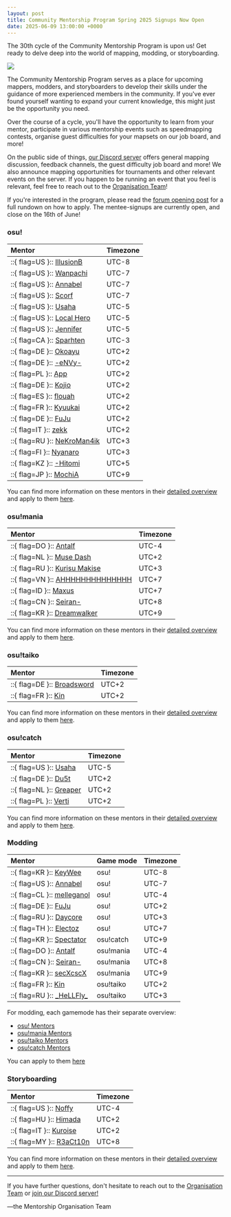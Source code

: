 ```yaml
---
layout: post
title: Community Mentorship Program Spring 2025 Signups Now Open
date: 2025-06-09 13:00:00 +0000
---
```


The 30th cycle of the Community Mentorship Program is upon us! Get ready to delve deep into the world of mapping, modding, or storyboarding.

![](/wiki/shared/news/banners/community-mentorship-program.jpg)

The Community Mentorship Program serves as a place for upcoming mappers, modders, and storyboarders to develop their skills under the guidance of more experienced members in the community. If you've ever found yourself wanting to expand your current knowledge, this might just be the opportunity you need.

Over the course of a cycle, you'll have the opportunity to learn from your mentor, participate in various mentorship events such as speedmapping contests, organise guest difficulties for your mapsets on our job board, and more! 

On the public side of things, [our Discord server](https://discord.com/invite/Ft2FtXmBgx) offers general mapping discussion, feedback channels, the guest difficulty job board and more! We also announce mapping opportunities for tournaments and other relevant events on the server. If you happen to be running an event that you feel is relevant, feel free to reach out to the [Organisation Team](https://docs.google.com/spreadsheets/d/1dVbDmk2Z6RsosS8rN11cfjCPMLKMuCjrICOVqTW2KH4/edit?usp=sharing)!

If you're interested in the program, please read the [forum opening post](https://osu.ppy.sh/community/forums/topics/2079752?n=1) for a full rundown on how to apply. 
The mentee-signups are currently open, and close on the 16th of June! 

### osu! 

| Mentor      | Timezone     |
| :-- | :-- |
| ::{ flag=US }:: [IllusionB](https://osu.ppy.sh/users/13292488)   | UTC-8 |
| ::{ flag=US }:: [Wanpachi](https://osu.ppy.sh/users/12157130)    | UTC-7 |
| ::{ flag=US }:: [Annabel](https://osu.ppy.sh/users/3388410)     | UTC-7 |
| ::{ flag=US }:: [Scorf](https://osu.ppy.sh/users/17038784)       | UTC-7 |
| ::{ flag=US }:: [Usaha](https://osu.ppy.sh/users/6443117)       | UTC-5 |
| ::{ flag=US }:: [Local Hero](https://osu.ppy.sh/users/16134122)  | UTC-5 |
| ::{ flag=US }:: [Jennifer](https://osu.ppy.sh/users/6761853)    | UTC-5 |
| ::{ flag=CA }:: [Sparhten](https://osu.ppy.sh/users/7601720)    | UTC-3 |
| ::{ flag=DE }:: [Okoayu](https://osu.ppy.sh/users/1623405)      | UTC+2 |
| ::{ flag=DE }:: [\-eNVy-](https://osu.ppy.sh/users/10632422)     | UTC+2 |
| ::{ flag=PL }:: [App](https://osu.ppy.sh/users/13650508)         | UTC+2 |
| ::{ flag=DE }:: [Kojio](https://osu.ppy.sh/users/2054596)       | UTC+2 |
| ::{ flag=ES }:: [flouah](https://osu.ppy.sh/users/8030129)      | UTC+2 |
| ::{ flag=FR }:: [Kyuukai](https://osu.ppy.sh/users/5337374)     | UTC+2 |
| ::{ flag=DE }:: [FuJu](https://osu.ppy.sh/users/10773882)        | UTC+2 |
| ::{ flag=IT }:: [zekk](https://osu.ppy.sh/users/9704802)        | UTC+2 |
| ::{ flag=RU }:: [NeKroMan4ik](https://osu.ppy.sh/users/11387664) | UTC+3 |
| ::{ flag=FI }:: [Nyanaro](https://osu.ppy.sh/users/4157611)     | UTC+3 |
| ::{ flag=KZ }:: [\-Hitomi](https://osu.ppy.sh/users/15583987)    | UTC+5 |
| ::{ flag=JP }:: [MochiA](https://osu.ppy.sh/users/9312734)      | UTC+9 |

You can find more information on these mentors in their [detailed overview](https://docs.google.com/spreadsheets/d/1PrL5cXwU-EMIkUaRKPHbRsi-AUeicQhZZR2QkjVDevM/edit) and apply to them [here](https://forms.gle/j9tUAjMf47JoRCRK8). 

### osu!mania 

| Mentor          | Timezone |
| :-- | :-- |
| ::{ flag=DO }:: [Antalf](https://osu.ppy.sh/users/8793773)          | UTC-4    |
| ::{ flag=NL }:: [Muse Dash](https://osu.ppy.sh/users/13695676)       | UTC+2    |
| ::{ flag=RU }:: [Kurisu Makise](https://osu.ppy.sh/users/2790640)   | UTC+3    |
| ::{ flag=VN }:: [AHHHHHHHHHHHHHH](https://osu.ppy.sh/users/8249608) | UTC+7    |
| ::{ flag=ID }:: [Maxus](https://osu.ppy.sh/users/4335785)           | UTC+7    |
| ::{ flag=CN }:: [Seiran-](https://osu.ppy.sh/users/14351534)         | UTC+8    |
| ::{ flag=KR }:: [Dreamwalker](https://osu.ppy.sh/users/8946550)     | UTC+9    |

You can find more information on these mentors in their [detailed overview](https://docs.google.com/spreadsheets/d/1g2KhhmBqiqNAe2I2PJPicaSFtWPQ5sScRluC9oQzFGg/edit) and apply to them [here](https://forms.gle/5pwB9qqUsDc3kV6H9).

### osu!taiko

| Mentor     | Timezone |
| :-- | :-- |
| ::{ flag=DE }:: [Broadsword](https://osu.ppy.sh/users/11357694) | UTC+2    |
| ::{ flag=FR }:: [Kin](https://osu.ppy.sh/users/6485263)       | UTC+2    |

You can find more information on these mentors in their [detailed overview](https://docs.google.com/spreadsheets/d/1_bMj04v4kUhdBd_JS6yiex9pBSFcxh_Uunn--n7Ugt8/edit) and apply to them [here](https://forms.gle/unAie67mgosQK6vE7).

### osu!catch

| Mentor  | Timezone |
| :-- | :-- |
| ::{ flag=US }:: [Usaha](https://osu.ppy.sh/users/6443117)    | UTC-5    |
| ::{ flag=DE }:: [Du5t](https://osu.ppy.sh/users/6053071)    | UTC+2    |
| ::{ flag=NL }:: [Greaper](https://osu.ppy.sh/users/2369776) | UTC+2    |
| ::{ flag=PL }:: [Verti](https://osu.ppy.sh/users/10674528)   | UTC+2    |

You can find more information on these mentors in their [detailed overview](https://docs.google.com/spreadsheets/d/16J1nxWgHadycR2Qu232VufdcmHKPXWb6MFPixO-ehlg/edit) and apply to them [here](https://forms.gle/YrbXSstDdvBGGy2m7).

### Modding

| Mentor     | Game mode | Timezone |
| :-- | :-- | :-- |
| ::{ flag=KR }:: [KeyWee](https://osu.ppy.sh/users/10476879)     | osu!      | UTC-8    |
| ::{ flag=US }:: [Annabel](https://osu.ppy.sh/users/3388410)   | osu!      | UTC-7    |
| ::{ flag=CL }:: [melleganol](https://osu.ppy.sh/users/16452371) | osu!      | UTC-4    |
| ::{ flag=DE }:: [FuJu](https://osu.ppy.sh/users/6485263)       | osu!      | UTC+2    |
| ::{ flag=RU }:: [Daycore](https://osu.ppy.sh/users/6485263)    | osu!      | UTC+3    |
| ::{ flag=TH }:: [Electoz](osu.ppy.sh/users/6485263)    | osu!      | UTC+7    |
| ::{ flag=KR }:: [Spectator](https://osu.ppy.sh/users/6485263)  | osu!catch | UTC+9    |
| ::{ flag=DO }:: [Antalf](https://osu.ppy.sh/users/8793773)      | osu!mania | UTC-4    |
| ::{ flag=CN }:: [Seiran-](https://osu.ppy.sh/users/14351534)    | osu!mania | UTC+8    |
| ::{ flag=KR }:: [secXcscX](https://osu.ppy.sh/users/13543418)   | osu!mania | UTC+9    |
| ::{ flag=FR }:: [Kin](https://osu.ppy.sh/users/6485263)         | osu!taiko | UTC+2    |
| ::{ flag=RU }:: [\_HeLLFly\_](https://osu.ppy.sh/users/6485263)  | osu!taiko | UTC+3    |

For modding, each gamemode has their separate overview: 
- [osu! Mentors](https://docs.google.com/spreadsheets/d/1hXMTAFDdhjpQP72WyfDkjOnZECf6DO_Ba5sxjpowUKw/edit?gid=2064960339#gid=2064960339)
- [osu!mania Mentors](https://docs.google.com/spreadsheets/d/1AcZHY7OylKGEgzgfryqLr9FOI6-oXdNqPT2Zistz3Yo/edit?gid=2064960339#gid=2064960339)
- [osu!taiko Mentors](https://docs.google.com/spreadsheets/d/1cjhM_wRE-BmH5v1iVF_uP1Jp6uLNamS7aCnjAQmEQb4/edit?gid=2064960339#gid=2064960339)
- [osu!catch Mentors](https://docs.google.com/spreadsheets/d/1Ac7_geRabvpRb60dxeLWYhIYzj9D_aDNzw2P8ZlhJ08/edit?gid=2064960339#gid=2064960339)

You can apply to them [here](https://docs.google.com/forms/d/e/1FAIpQLSedojsQxwaUWRPZ_AeP_bMr3GNsWMy62MpVwHQfyPtQfeSxXw/viewform)

### Storyboarding

| Mentor   | Timezone |
| :-- | :-- |
| ::{ flag=US }:: [Noffy](https://osu.ppy.sh/users/1541323)    | UTC-4    |
| ::{ flag=HU }:: [Himada](https://osu.ppy.sh/users/10959366)   | UTC+2    |
| ::{ flag=IT }:: [Kuroise](https://osu.ppy.sh/users/14547127)  | UTC+2    |
| ::{ flag=MY }:: [R3aCt10n](https://osu.ppy.sh/users/17020051) | UTC+8    |

You can find more information on these mentors in their [detailed overview](https://docs.google.com/spreadsheets/d/18vLaEyRnsfc2hpUb53EpggRwY6Vg7PqTScbs2qI6otc/edit) and apply to them [here](https://forms.gle/5bh7XsZw4E5yX4QNA).

---

If you have further questions, don't hesitate to reach out to the [Organisation Team](https://docs.google.com/spreadsheets/d/1dVbDmk2Z6RsosS8rN11cfjCPMLKMuCjrICOVqTW2KH4/edit?usp=sharing) or [join our Discord server!](https://discord.com/invite/Ft2FtXmBgx)

—the Mentorship Organisation Team
